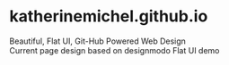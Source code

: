 katherinemichel.github.io
=========================

Beautiful, Flat UI, Git-Hub Powered Web Design <br>
Current page design based on designmodo Flat UI demo <br>

